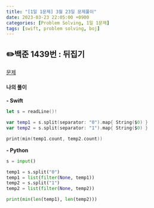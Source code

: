 ```yaml
---
title: "[1일 1문제] 3월 23일 문제풀이"
date: 2023-03-23 22:05:00 +0900
categories: [Problem Solving, 1일 1문제]
tags: [swift, problem solving, boj]
---
```


## ✏️백준 1439번 : 뒤집기
[문제](https://www.acmicpc.net/problem/1439)

#### 나의 풀이
**- Swift**
```swift
let s = readLine()!

var temp1 = s.split(separator: "0").map{ String($0) }
var temp2 = s.split(separator: "1").map{ String($0) }

print(min(temp1.count, temp2.count))
```

**- Python**
```python
s = input()

temp1 = s.split("0")
temp1 = list(filter(None, temp1))
temp2 = s.split("1")
temp2 = list(filter(None, temp2))

print(min(len(temp1), len(temp2)))
```
